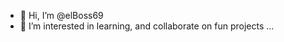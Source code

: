 - 👋 Hi, I’m @elBoss69
- 👀 I’m interested in learning, and collaborate on fun projects ...

<!---
elBoss69/elBoss69 is a ✨ special ✨ repository because its `README.md` (this file) appears on your GitHub profile.
You can click the Preview link to take a look at your changes.
--->
